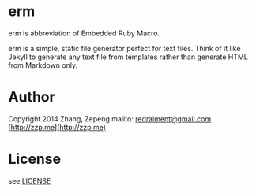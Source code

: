 # erm

erm is abbreviation of Embedded Ruby Macro.

erm is a simple, static file generator perfect for text files. Think of it like Jekyll to generate any text file from templates rather than generate HTML from Markdown only.

# Author

Copyright 2014 Zhang, Zepeng
mailto: [redraiment@gmail.com](mailto:redraiment@gmail.com)
[http://zzp.me](http://zzp.me)

# License

see [LICENSE](https://github.com/redraiment/erm/blob/master/LICENSE)
